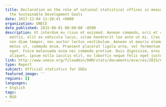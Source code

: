 ```yaml
---
title: Declaration on the role of national statistical offices in measuring and monitoring
  the Sustainable Development Goals
date: 2017-12-04 11:28:41 +0000
organization: UNECE
date_published: 2015-06-01 00:00:00 -0500
description: Ut interdum eu risus et euismod. Aenean commodo, orci et consectetur
  mattis, elit ex vehicula lacus, vitae hendrerit leo ante ut mi. Cras accumsan nisl
  non diam tempor, nec auctor lectus vestibulum. Aenean ut mauris elementum, ullamcorper
  metus ut, commodo enim. Praesent placerat ligula urna, vel fermentum velit condimentum
  eget. Fusce malesuada enim nec commodo pretium. Duis dignissim, eros vel maximus
  aliquet, ipsum nulla iaculis elit, eu lobortis neque felis eget justo.
link: http://www.unece.org/fileadmin/DAM/stats/documents/ece/ces/2015/CES_89_Add.1-E.pdf
type: Report
subject: Official statistics for SDGs
featured_image: ''
regions: []
languages:
- English
tags:
- NSO
---
```

